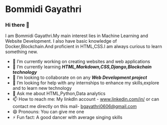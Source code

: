 # Bommidi Gayathri #

### Hi there 👋

I am Bommidi Gayathri.My main interest lies in Machine Learning and Website Development. I also have basic knowledge of Docker,Blockchain.And proficient in HTML,CSS.I am always curious to learn something new.


- 🔭 I’m currently working on creating websites and web applications
- 🌱 I’m currently learning ***HTML,Markdown,CSS,Django,Blockchain technology***
- 👯 I’m looking to collaborate on on any ***Web Development project***
- 🤔 I’m looking for help with any internships to enhance my skills,explore and to learn new technology
- 💬 Ask me about HTML,Python,Data analytics
- 📫 How to reach me: My linkdln account - www.linkedin.com/in/ or can contact me directly on this mail- bgayathri0606@gmail.com
- 😄 Pronouns: You can give me one
- ⚡ Fun fact: A good dancer with average singing skills

